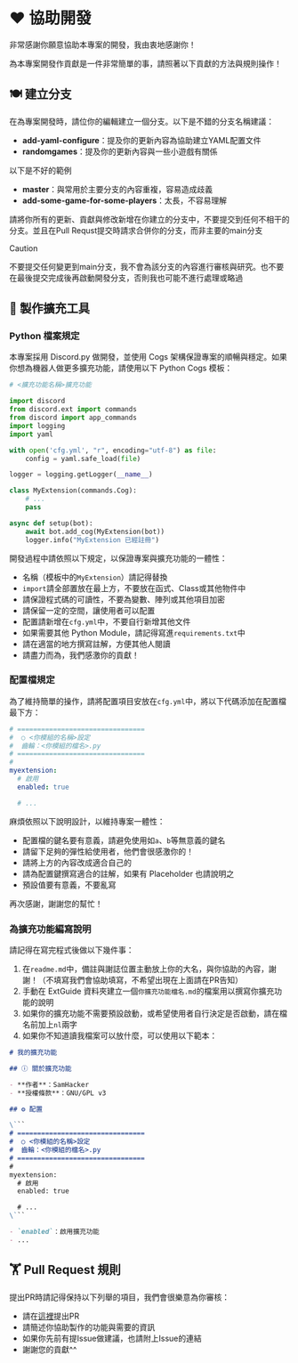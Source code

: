 # ❤ 協助開發

非常感謝你願意協助本專案的開發，我由衷地感謝你！

為本專案開發作貢獻是一件非常簡單的事，請照著以下貢獻的方法與規則操作！

## 🍽️ 建立分支

在為專案開發時，請位你的編輯建立一個分支。以下是不錯的分支名稱建議：

- **add-yaml-configure**：提及你的更新內容為協助建立YAML配置文件
- **randomgames**：提及你的更新內容與一些小遊戲有關係

以下是不好的範例
- **master**：與常用於主要分支的內容重複，容易造成歧義
- **add-some-game-for-some-players**：太長，不容易理解

請將你所有的更新、貢獻與修改新增在你建立的分支中，不要提交到任何不相干的分支。並且在Pull Requst提交時請求合併你的分支，而非主要的main分支

> [!CAUTION]
> 不要提交任何變更到main分支，我不會為該分支的內容進行審核與研究。也不要在最後提交完成後再啟動開發分支，否則我也可能不進行處理或略過

## 🧩 製作擴充工具

### Python 檔案規定

本專案採用 Discord.py 做開發，並使用 Cogs 架構保證專案的順暢與穩定。如果你想為機器人做更多擴充功能，請使用以下 Python Cogs 模板：

```python
# <擴充功能名稱>擴充功能

import discord
from discord.ext import commands
from discord import app_commands
import logging
import yaml

with open('cfg.yml', "r", encoding="utf-8") as file:
    config = yaml.safe_load(file)

logger = logging.getLogger(__name__)

class MyExtension(commands.Cog):
    # ...
    pass

async def setup(bot):
    await bot.add_cog(MyExtension(bot))
    logger.info("MyExtension 已經註冊")
```

開發過程中請依照以下規定，以保證專案與擴充功能的一體性：

- 名稱（模板中的`MyExtension`）請記得替換
- `import`請全部置放在最上方，不要放在函式、Class或其他物件中
- 請保證程式碼的可讀性，不要為變數、陣列或其他項目加密
- 請保留一定的空間，讓使用者可以配置
- 配置請新增在`cfg.yml`中，不要自行新增其他文件
- 如果需要其他 Python Module，請記得寫進`requirements.txt`中
- 請在適當的地方撰寫註解，方便其他人閱讀
- 請盡力而為，我們感激你的貢獻！

### 配置檔規定

為了維持簡單的操作，請將配置項目安放在`cfg.yml`中，將以下代碼添加在配置檔最下方：

```yaml
# ================================
#  ○ <你模組的名稱>設定
#  齒輪：<你模組的檔名>.py
# ================================
#
myextension:
  # 啟用
  enabled: true

  # ...
```

麻煩依照以下說明設計，以維持專案一體性：

- 配置檔的鍵名要有意義，請避免使用如`a`、`b`等無意義的鍵名
- 請留下足夠的彈性給使用者，他們會很感激你的！
- 請將上方的內容改成適合自己的
- 請為配置鍵撰寫適合的註解，如果有 Placeholder 也請說明之
- 預設值要有意義，不要亂寫

再次感謝，謝謝您的幫忙！

### 為擴充功能編寫說明

請記得在寫完程式後做以下幾件事：

1. 在`readme.md`中，備註與謝誌位置主動放上你的大名，與你協助的內容，謝謝！（不填寫我們會協助填寫，不希望出現在上面請在PR告知）
2. 手動在 ExtGuide 資料夾建立一個`你擴充功能檔名.md`的檔案用以撰寫你擴充功能的說明
3. 如果你的擴充功能不需要預設啟動，或希望使用者自行決定是否啟動，請在檔名前加上`nl`兩字
4. 如果你不知道讀我檔案可以放什麼，可以使用以下範本：

```markdown
# 我的擴充功能

## ⓘ 關於擴充功能

- **作者**：SamHacker
- **授權條款**：GNU/GPL v3

## ⚙️ 配置

\```
# ================================
#  ○ <你模組的名稱>設定
#  齒輪：<你模組的檔名>.py
# ================================
#
myextension:
  # 啟用
  enabled: true

  # ...
\```

- `enabled`：啟用擴充功能
- ...
```

## 🏋️ Pull Request 規則

提出PR時請記得保持以下列舉的項目，我們會很樂意為你審核：

- 請在[這裡](https://github.com/510208/yunyubot-dc-annou/pulls)提出PR
- 請簡述你協助製作的功能與需要的資訊
- 如果你先前有提Issue做建議，也請附上Issue的連結
- 謝謝您的貢獻^^
